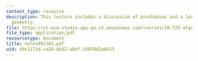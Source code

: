 ```yaml
---
content_type: resource
description: This lecture includes a discussion of presheaves and a look back at algebraic
  geometry.
file: https://ol-ocw-studio-app-qa.s3.amazonaws.com/courses/18-725-algebraic-geometry-fall-2003/d9c2173dca206b32a0af1d978d2a0433_notes092303.pdf
file_type: application/pdf
resourcetype: Document
title: notes092303.pdf
uid: d9c2173d-ca20-6b32-a0af-1d978d2a0433
---
```

